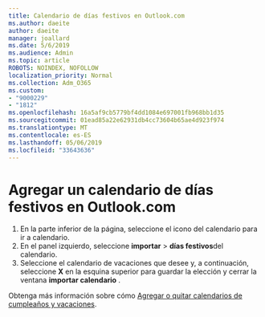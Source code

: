 ```yaml
---
title: Calendario de días festivos en Outlook.com
ms.author: daeite
author: daeite
manager: joallard
ms.date: 5/6/2019
ms.audience: Admin
ms.topic: article
ROBOTS: NOINDEX, NOFOLLOW
localization_priority: Normal
ms.collection: Adm_O365
ms.custom:
- "9000229"
- "1812"
ms.openlocfilehash: 16a5af9cb5779bf4dd1084e697001fb968bb1d35
ms.sourcegitcommit: 01ead85a22e62931db4cc73604b65ae4d923f974
ms.translationtype: MT
ms.contentlocale: es-ES
ms.lasthandoff: 05/06/2019
ms.locfileid: "33643636"
---
```

# <a name="add-a-holiday-calendar-in-outlookcom"></a>Agregar un calendario de días festivos en Outlook.com

1. En la parte inferior de la página, seleccione el icono del calendario para ir a calendario.
1. En el panel izquierdo, seleccione **importar** > **días festivos**del calendario.
1. Seleccione el calendario de vacaciones que desee y, a continuación, seleccione **X** en la esquina superior para guardar la elección y cerrar la ventana **importar calendario** .

Obtenga más información sobre cómo [Agregar o quitar calendarios de cumpleaños y vacaciones](https://support.office.com/article/b8e636da-fda8-413f-940e-68396efa49a6).